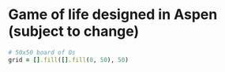 # Game of life designed in Aspen (subject to change)

```rb
# 50x50 board of 0s
grid = [].fill([].fill(0, 50), 50)
```